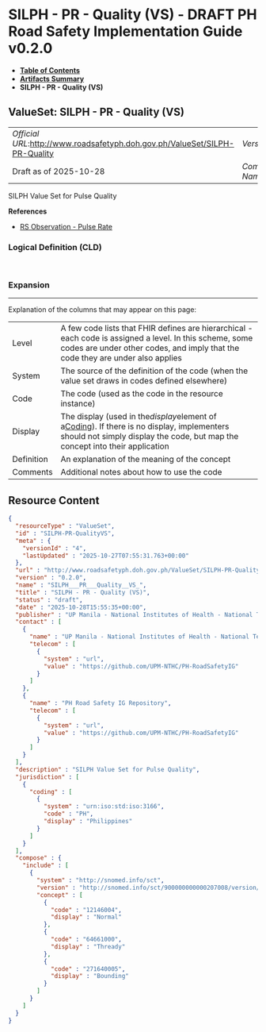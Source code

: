 # SILPH - PR - Quality (VS) - DRAFT PH Road Safety Implementation Guide v0.2.0

* [**Table of Contents**](toc.md)
* [**Artifacts Summary**](artifacts.md)
* **SILPH - PR - Quality (VS)**

## ValueSet: SILPH - PR - Quality (VS) 

| | |
| :--- | :--- |
| *Official URL*:http://www.roadsafetyph.doh.gov.ph/ValueSet/SILPH-PR-Quality | *Version*:0.2.0 |
| Draft as of 2025-10-28 | *Computable Name*:SILPH___PR___Quality__VS_ |

 
SILPH Value Set for Pulse Quality 

 **References** 

* [RS Observation - Pulse Rate](StructureDefinition-rs-observation-pulse-rate.md)

### Logical Definition (CLD)

 

### Expansion

-------

 Explanation of the columns that may appear on this page: 

| | |
| :--- | :--- |
| Level | A few code lists that FHIR defines are hierarchical - each code is assigned a level. In this scheme, some codes are under other codes, and imply that the code they are under also applies |
| System | The source of the definition of the code (when the value set draws in codes defined elsewhere) |
| Code | The code (used as the code in the resource instance) |
| Display | The display (used in the*display*element of a[Coding](http://hl7.org/fhir/R4/datatypes.html#Coding)). If there is no display, implementers should not simply display the code, but map the concept into their application |
| Definition | An explanation of the meaning of the concept |
| Comments | Additional notes about how to use the code |



## Resource Content

```json
{
  "resourceType" : "ValueSet",
  "id" : "SILPH-PR-QualityVS",
  "meta" : {
    "versionId" : "4",
    "lastUpdated" : "2025-10-27T07:55:31.763+00:00"
  },
  "url" : "http://www.roadsafetyph.doh.gov.ph/ValueSet/SILPH-PR-Quality",
  "version" : "0.2.0",
  "name" : "SILPH___PR___Quality__VS_",
  "title" : "SILPH - PR - Quality (VS)",
  "status" : "draft",
  "date" : "2025-10-28T15:55:35+00:00",
  "publisher" : "UP Manila - National Institutes of Health - National Telehealth Center",
  "contact" : [
    {
      "name" : "UP Manila - National Institutes of Health - National Telehealth Center",
      "telecom" : [
        {
          "system" : "url",
          "value" : "https://github.com/UPM-NTHC/PH-RoadSafetyIG"
        }
      ]
    },
    {
      "name" : "PH Road Safety IG Repository",
      "telecom" : [
        {
          "system" : "url",
          "value" : "https://github.com/UPM-NTHC/PH-RoadSafetyIG"
        }
      ]
    }
  ],
  "description" : "SILPH Value Set for Pulse Quality",
  "jurisdiction" : [
    {
      "coding" : [
        {
          "system" : "urn:iso:std:iso:3166",
          "code" : "PH",
          "display" : "Philippines"
        }
      ]
    }
  ],
  "compose" : {
    "include" : [
      {
        "system" : "http://snomed.info/sct",
        "version" : "http://snomed.info/sct/900000000000207008/version/20241001",
        "concept" : [
          {
            "code" : "12146004",
            "display" : "Normal"
          },
          {
            "code" : "64661000",
            "display" : "Thready"
          },
          {
            "code" : "271640005",
            "display" : "Bounding"
          }
        ]
      }
    ]
  }
}

```
